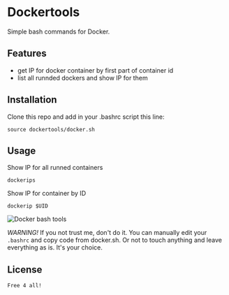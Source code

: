 Dockertools
===========
Simple bash commands for Docker.

## Features
 - get IP for docker container by first part of container id
 - list all runnded dockers and show IP for them

## Installation
Clone this repo and add in your .bashrc script this line:
```
source dockertools/docker.sh
```

## Usage
Show IP for all runned containers
```
dockerips
```

Show IP for container by ID
```
dockerip $UID
```

![Docker bash tools](https://img-fotki.yandex.ru/get/3307/9330072.f/0_152e00_71d2f9da_XL.png)

_WARNING!_ If you not trust me, don't do it. You can manually edit your `.bashrc` and copy code from docker.sh.
Or not to touch anything and leave everything as is. It's your choice.

## License
```
Free 4 all!
```
